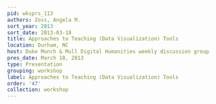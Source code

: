 ```yaml
---
pid: wksprs_113
authors: Zoss, Angela M.
sort_year: 2013
sort_date: 2013-03-18
title: Approaches to Teaching (Data Visualization) Tools
location: Durham, NC
host: Duke Munch & Mull Digital Humanities weekly discussion group
pres_date: March 18, 2013
type: Presentation
grouping: workshop
label: Approaches to Teaching (Data Visualization) Tools
order: '47'
collection: workshop
---
```

